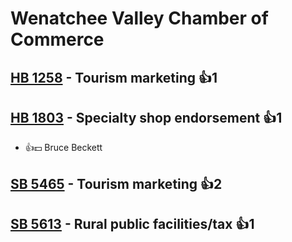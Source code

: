 # Wenatchee Valley Chamber of Commerce

## [HB 1258](/bill/2023-24/hb/1258/) - Tourism marketing 👍1  

## [HB 1803](/bill/2023-24/hb/1803/) - Specialty shop endorsement 👍1  
* 👍💵 Bruce Beckett

## [SB 5465](/bill/2023-24/sb/5465/) - Tourism marketing 👍2  

## [SB 5613](/bill/2023-24/sb/5613/) - Rural public facilities/tax 👍1  